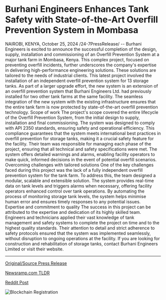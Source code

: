 # Burhani Engineers Enhances Tank Safety with State-of-the-Art Overfill Prevention System in Mombasa

NAIROBI, KENYA, October 25, 2024 /24-7PressRelease/ -- Burhani Engineers is excited to announce the successful completion of the design, supply, installation and commissioning of an Overfill Prevention System at a major tank farm in Mombasa, Kenya. This complex project, focused on preventing overfill incidents, further underscores the company's expertise in delivering high-performance engineering solutions. These solutions are tailored to the needs of industrial clients.  This latest project involved the installation of an independent overfill prevention system for 13 storage tanks. As part of a larger upgrade effort, the new system is an extension of an overfill prevention system that Burhani Engineers Ltd. had previously installed for two other tank farms at the same facility. The seamless integration of the new system with the existing infrastructure ensures that the entire tank farm is now protected by state-of-the-art overfill prevention technology.  Scope of work  The project's scope covered the entire lifecycle of the Overfill Prevention System, from the initial design to supply, installation and final commissioning. The system was designed to comply with API 2350 standards, ensuring safety and operational efficiency. This compliance guarantees that the system meets international best practices in overfill prevention for storage tanks, making it a crucial safety feature for the facility.  Their team was responsible for managing each phase of the project, ensuring that all technical and safety specifications were met. The system offers detailed warnings and alarms, enabling facility operators to make quick, informed decisions in the event of potential overfill scenarios.  Overcoming challenges with tailored solutions  One of the key challenges faced during this project was the lack of a fully independent overfill prevention system for the tank farm. To address this, the team designed a modular, scalable and extensible solution. The system provides real-time data on tank levels and triggers alarms when necessary, offering facility operators enhanced control over tank operations. By automating the process of monitoring storage tank levels, the system helps minimise human error and ensures timely responses to any potential issues.  Expertise and commitment to quality  The success in this project can be attributed to the expertise and dedication of its highly skilled team. Engineers and technicians applied their vast knowledge of tank management and safety systems to complete the project on time and to the highest quality standards. Their attention to detail and strict adherence to safety protocols ensured that the system was implemented seamlessly, without disruption to ongoing operations at the facility.  If you are looking for construction and rehabilitation of storage tanks, contact Burhani Engineers Limited or visit their website. 

---

[Original/Source Press Release](https://www.24-7pressrelease.com/press-release/515554/burhani-engineers-enhances-tank-safety-with-state-of-the-art-overfill-prevention-system-in-mombasa)
                    

[Newsramp.com TLDR](https://newsramp.com/curated-news/burhani-engineers-completes-overfill-prevention-system-project-in-kenya/eda55e0ad5fda15201e9779477b25c4c) 

 



[Reddit Post](https://www.reddit.com/r/newsramp/comments/1gboivq/burhani_engineers_completes_overfill_prevention/) 



![Blockchain Registration](https://cdn.newsramp.app/24-7PressRelease/qrcode/2410/25/beanPzjJ.webp)